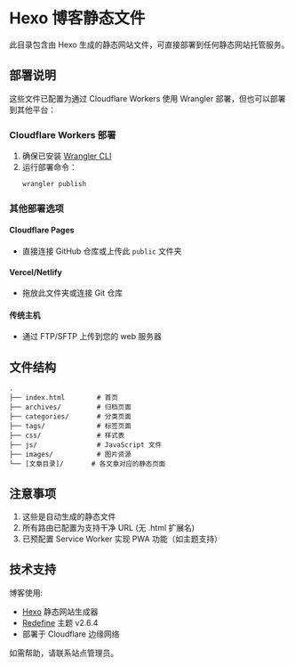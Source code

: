 # Hexo 博客静态文件

此目录包含由 Hexo 生成的静态网站文件，可直接部署到任何静态网站托管服务。

## 部署说明

这些文件已配置为通过 Cloudflare Workers 使用 Wrangler 部署，但也可以部署到其他平台：

### Cloudflare Workers 部署

1. 确保已安装 [Wrangler CLI](https://developers.cloudflare.com/workers/wrangler/)
2. 运行部署命令：
   ```bash
   wrangler publish
   ```

### 其他部署选项

#### Cloudflare Pages
- 直接连接 GitHub 仓库或上传此 `public` 文件夹

#### Vercel/Netlify
- 拖放此文件夹或连接 Git 仓库

#### 传统主机
- 通过 FTP/SFTP 上传到您的 web 服务器

## 文件结构

```
.
├── index.html        # 首页
├── archives/         # 归档页面
├── categories/       # 分类页面
├── tags/             # 标签页面
├── css/              # 样式表
├── js/               # JavaScript 文件
├── images/           # 图片资源
└── [文章目录]/       # 各文章对应的静态页面
```

## 注意事项

1. 这些是自动生成的静态文件
2. 所有路由已配置为支持干净 URL (无 .html 扩展名)
3. 已预配置 Service Worker 实现 PWA 功能（如主题支持）

## 技术支持

博客使用:
- [Hexo](https://hexo.io/) 静态网站生成器
- [Redefine](https://github.com/EvanNotFound/hexo-theme-redefine) 主题 v2.6.4
- 部署于 Cloudflare 边缘网络

如需帮助，请联系站点管理员。
